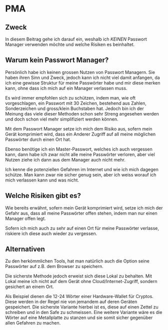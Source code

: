# PMA

## Zweck
In diesem Beitrag gehe ich darauf ein, weshalb ich *KEINEN* Passwort Manager verwenden möchte und welche Risiken es beinhaltet.

## Warum kein Passwort Manager?
Persönlich habe ich keinen grossen Nutzen von Passwort Managern. Sie haben ihren Sinn und Zweck, jedoch kann ich nicht viel damit anfangen, da ich eine gewisse Struktur für meine Passwörter habe und mir diese merken kann, ohne dass ich mich auf ein Manager verlassen muss.

Es wird immer empfohlen sich zu schützen, indem man, wie oft vorgeschlagen, ein Passwort mit 30 Zeichen, bestehend aus Zahlen, Sonderzeichen und gross/klein Buchstaben hat. Jedoch bin ich der Meinung das viele dieser Methoden schon sehr Streng angesehen werden und doch schon viel mehr simplifiziert werden können.

Mit dem Passwort Manager setze ich mich dem Risiko aus, sofern mein Gerät komprimiert wird, dass ein Anderer Zugriff auf all meine möglichen Passwörter durch einen Ort hat.

Ebenso benötige ich ein Master-Passwort, welches ich auch vergessen kann, dann habe ich zwar nicht alle meine Passwörter verloren, aber viel Nutzen ziehe ich dann aus dem Manager auch nicht mehr.

Ich kenne die potenziellen Gefahren im Internet und wie ich mich dagegen schütze. Man kann zwar nie sicher genug sein, aber ich weiss worauf ich mich verlassen kann und was nicht.

## Welche Risiken gibt es?
Wie bereits erwähnt, sofern mein Gerät komprimiert wird, setze ich mich der Gefahr aus, dass all meine Passwörter offen stehen, indem man nur einen Manager offen legt.

Sofern ich mich auch zu sehr auf einen Ort für meine Passwörter verlasse, riskiere ich diese auch wieder zu vergessen.

## Alternativen
Zu den herkömmlichen Tools, hat man natürlich auch die Option seine Passwörter auf z.B. dem Browser zu speichern.

Die sicherste Methode jedoch erweist sich diese Lokal zu behalten. Mit Lokal meine ich nicht auf dem Gerät ohne Cloud/Internet-Zugriff, sondern gesichert an einem Ort.

Als Beispiel dienen die 12-24 Wörter einer Hardware-Wallet für Cryptos. Diese werden in der Regel nie von jemandem auf deren Geräten gespeichert. Die sicherste Variante hierbei ist es, diese auf einen Zettel zu schreiben und in den Safe zu schmeissen. Eine weitere Variante wäre es die Wörter auf eine Metallplatte zu stanzen und sie somit sicher gegenüber allen Gefahren zu machen. 
